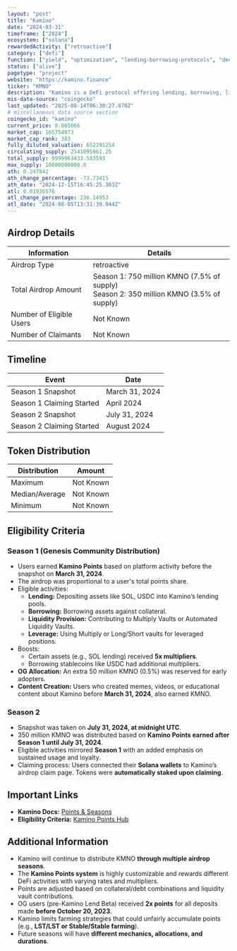 ```yaml
---
layout: "post"
title: "Kamino"
date: "2024-03-31"
timeframe: ["2024"]
ecosystem: ["solana"]
rewardedActivity: ["retroactive"]
category: ["defi"]
function: ["yield", "optimization", "lending-borrowing-protocols", "decentralized-finance"]
status: ["alive"]
pagetype: "project"
website: "https://kamino.finance"
ticker: "KMNO"
description: "Kamino is a DeFi protocol offering lending, borrowing, liquidity provision, and leverage products on Solana. It uses a points-based system to determine airdrop eligibility and allocation."
mis-data-source: "coingecko"
last_updated: "2025-08-14T06:30:27.870Z"
# miscellaneous data source section
coingecko_id: "kamino"
current_price: 0.065066
market_cap: 165754073
market_cap_rank: 383
fully_diluted_valuation: 652291254
circulating_supply: 2541095961.25
total_supply: 9999963433.583593
max_supply: 10000000000.0
ath: 0.247842
ath_change_percentage: -73.73415
ath_date: "2024-12-15T16:45:25.303Z"
atl: 0.01936576
atl_change_percentage: 236.14953
atl_date: "2024-08-05T13:31:39.944Z"
---
```


## Airdrop Details

| Information              | Details                                                                                      |
| ------------------------ | -------------------------------------------------------------------------------------------- |
| Airdrop Type             | retroactive                                                                                  |
| Total Airdrop Amount     | Season 1: 750 million KMNO (7.5% of supply) <br> Season 2: 350 million KMNO (3.5% of supply) |
| Number of Eligible Users | Not Known                                                                                    |
| Number of Claimants      | Not Known                                                                                    |

## Timeline

| Event                     | Date           |
| ------------------------- | -------------- |
| Season 1 Snapshot         | March 31, 2024 |
| Season 1 Claiming Started | April 2024     |
| Season 2 Snapshot         | July 31, 2024  |
| Season 2 Claiming Started | August 2024    |

## Token Distribution

| Distribution   | Amount    |
| -------------- | --------- |
| Maximum        | Not Known |
| Median/Average | Not Known |
| Minimum        | Not Known |

## Eligibility Criteria

### Season 1 (Genesis Community Distribution)

- Users earned **Kamino Points** based on platform activity before the snapshot on **March 31, 2024**.
- The airdrop was proportional to a user's total points share.
- Eligible activities:
  - **Lending:** Depositing assets like SOL, USDC into Kamino’s lending pools.
  - **Borrowing:** Borrowing assets against collateral.
  - **Liquidity Provision:** Contributing to Multiply Vaults or Automated Liquidity Vaults.
  - **Leverage:** Using Multiply or Long/Short vaults for leveraged positions.
- Boosts:
  - Certain assets (e.g., SOL lending) received **5x multipliers**.
  - Borrowing stablecoins like USDC had additional multipliers.
- **OG Allocation:** An extra 50 million KMNO (0.5%) was reserved for early adopters.
- **Content Creation:** Users who created memes, videos, or educational content about Kamino before **March 31, 2024**, also earned KMNO.

### Season 2

- Snapshot was taken on **July 31, 2024, at midnight UTC**.
- 350 million KMNO was distributed based on **Kamino Points earned after Season 1 until July 31, 2024**.
- Eligible activities mirrored **Season 1** with an added emphasis on sustained usage and loyalty.
- Claiming process: Users connected their **Solana wallets** to Kamino’s airdrop claim page. Tokens were **automatically staked upon claiming**.

## Important Links

- **Kamino Docs:** [Points & Seasons](https://docs.kamino.finance/kmno/points/seasons)
- **Eligibility Criteria:** [Kamino Points Hub](https://docs.kamino.finance/kmno/points)

## Additional Information

- Kamino will continue to distribute KMNO **through multiple airdrop seasons**.
- The **Kamino Points system** is highly customizable and rewards different DeFi activities with varying rates and multipliers.
- Points are adjusted based on collateral/debt combinations and liquidity vault contributions.
- OG users (pre-Kamino Lend Beta) received **2x points** for all deposits made **before October 20, 2023**.
- Kamino limits farming strategies that could unfairly accumulate points (e.g., **LST/LST or Stable/Stable farming**).
- Future seasons will have **different mechanics, allocations, and durations**.